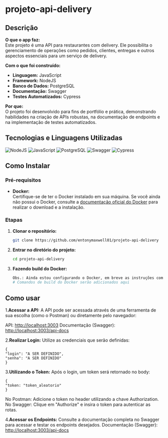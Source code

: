 # projeto-api-delivery

## Descrição

**O que o app faz:**  
Este projeto é uma API para restaurantes com delivery. Ele possibilita o gerenciamento de operações como pedidos, clientes, entregas e outros aspectos essenciais para um serviço de delivery.

**Com o que foi construído:**

- **Linguagem:** JavaScript
- **Framework:** NodeJS
- **Banco de Dados:** PostgreSQL
- **Documentação:** Swagger
- **Testes Automatizados:** Cypress

**Por que:**  
O projeto foi desenvolvido para fins de portfólio e prática, demonstrando habilidades na criação de APIs robustas, na documentação de endpoints e na implementação de testes automatizados.



## Tecnologias e Linguagens Utilizadas

![NodeJS](https://img.shields.io/badge/NodeJS-43853D?style=for-the-badge&logo=node.js&logoColor=white) 
![JavaScript](https://img.shields.io/badge/JavaScript-F7DF1E?style=for-the-badge&logo=javascript&logoColor=black) 
![PostgreSQL](https://img.shields.io/badge/PostgreSQL-336791?style=for-the-badge&logo=postgresql&logoColor=white) 
![Swagger](https://img.shields.io/badge/Swagger-85EA2D?style=for-the-badge&logo=swagger&logoColor=black) 
![Cypress](https://img.shields.io/badge/Cypress-17202C?style=for-the-badge&logo=cypress&logoColor=white)




## Como Instalar

### Pré-requisitos

- **Docker:**  
  Certifique-se de ter o Docker instalado em sua máquina. Se você ainda não possui o Docker, consulte a [documentação oficial do Docker](https://docs.docker.com/get-docker/) para realizar o download e a instalação.

### Etapas

1. **Clonar o repositório:**

   ```bash
   git clone https://github.com/entonymaxwell01/projeto-api-delivery


   ```

2. **Entrar no diretório do projeto:**

   ```bash
   cd projeto-api-delivery

   ```

3. **Fazendo build do Docker:**

   ```bash
   Obs.: Ainda estou configurando o Docker, em breve as instruções completas serão atualizadas
   # Comandos de build do Docker serão adicionados aqui
   ```

## Como usar

1.**Acessar a API:**
A API pode ser acessada através de uma ferramenta de sua escolha (como o Postman) ou diretamente pelo navegador:

API: <http://localhost:3003>
Documentação (Swagger): <http://localhost:3003/api-docs>

2.**Realizar Login:**
Utilize as credenciais que serão definidas:

    {
    "login": "A SER DEFINIDO",
    "senha": "A SER DEFINIDO"
    }

3.**Utilizando o Token:**
Após o login, um token será retornado no body:

    {
    "token: "token_aleatorio"
    }

No Postman: Adicione o token no header utilizando a chave Authorization.
No Swagger: Clique em "Authorize" e insira o token para autenticar as rotas.

4.**Acessar os Endpoints:**
Consulte a documentação completa no Swagger para acessar e testar os endpoints desejados.
Documentação (Swagger): <http://localhost:3003/api-docs>
